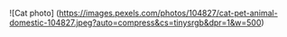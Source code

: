 ![Cat photo] (https://images.pexels.com/photos/104827/cat-pet-animal-domestic-104827.jpeg?auto=compress&cs=tinysrgb&dpr=1&w=500)

